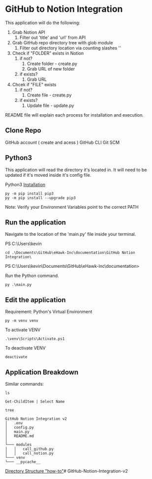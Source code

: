 # GitHub to Notion Integration
This application will do the following:
1. Grab Notion API
   1. Filter out 'title' and 'url' from API
2. Grab GitHub repo directory tree with glob module
   1. Filter out directory location via counting slashes '\'
3. Check if "FOLDER" exists in Notion
   1. if not?
      1. Create folder - create.py
      2. Grab URL of new folder
   2. if exists?
      1. Grab URL
4. Chcek if "FILE" exists
   1. if not?
      1. Create file - create.py
   2. if exists?
      1. Update file - update.py

README file will explain each process for installation and execution.

## Clone Repo

GitHub account ( create and acess )
GitHub CLI
Git SCM

## Python3

This application will read the directory it's located in.  It will need to be updated if it's moved inside it's config file.

Python3 [Installation](https://www.python.org/download/releases/3.0/)
```PS
py -m pip install pip3
py -m pip install --upgrade pip3
```
Note: Verify your Environment Variables point to the correct PATH

## Run the application

Navigate to the location of the 'main.py' file inside your terminal.

PS C:\Users\kevin
```PS
cd .\Documents\GitHub\eHawk-Inc\documentation\GitHub Notion Integration\
```

PS C:\Users\kevin\Documents\GitHub\eHawk-Inc\documentation>

Run the Python command.
```PS
py .\main.py
```

## Edit the application

Requirement: Python's Virtual Environment
```PS
py -m venv venv
```

To activate VENV
```PS
.\venv\Scripts\Activate.ps1
```

To deactivate VENV
```PS
deactivate
```

## Application Breakdown

Similar commands:
```PS
ls
```
```PS
Get-ChildItem | Select Name
```
```PS
tree
```

```
GitHub Notion Integration v2
│   .env
│   config.py
│   main.py
│   README.md
│
└─── modules
│   │   call_github.py
│   │   call_notion.py
└─── venv
└─── __pycache__
```
[Directory Structure "how-to"](https://stackoverflow.com/questions/19699059/representing-directory-file-structure-in-markdown-syntax)#   G i t H u b - N o t i o n - I n t e g r a t i o n - v 2  
 